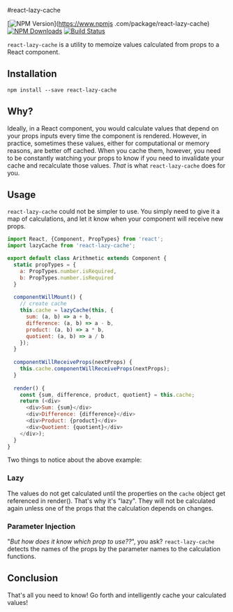 #react-lazy-cache

[![NPM Version](https://img.shields.io/npm/v/react-lazy-cache.svg?style=flat-square)](https://www.npmjs
.com/package/react-lazy-cache) 
[![NPM Downloads](https://img.shields.io/npm/dm/react-lazy-cache.svg?style=flat-square)](https://www.npmjs.com/package/react-lazy-cache)
[![Build Status](https://img.shields.io/travis/erikras/react-lazy-cache/master.svg?style=flat-square)](https://travis-ci.org/erikras/react-lazy-cache)

`react-lazy-cache` is a utility to memoize values calculated from props to a React component.

## Installation

```
npm install --save react-lazy-cache
```

## Why?

Ideally, in a React component, you would calculate values that depend on your props inputs every time the component 
is rendered. However, in practice, sometimes these values, either for computational or memory reasons, are better off
cached. When you cache them, however, you need to be constantly watching your props to know if you need to 
invalidate your cache and recalculate those values. _That_ is what `react-lazy-cache` does for you.

## Usage

`react-lazy-cache` could not be simpler to use. You simply need to give it a map of calculations, and let it know 
when your component will receive new props.

```javascript
import React, {Component, PropTypes} from 'react';
import lazyCache from 'react-lazy-cache';

export default class Arithmetic extends Component {
  static propTypes = {
    a: PropTypes.number.isRequired,
    b: PropTypes.number.isRequired
  }
  
  componentWillMount() {
    // create cache
    this.cache = lazyCache(this, {
      sum: (a, b) => a + b,
      difference: (a, b) => a - b,
      product: (a, b) => a * b,
      quotient: (a, b) => a / b
    });
  }
  
  componentWillReceiveProps(nextProps) {
    this.cache.componentWillReceiveProps(nextProps);
  }
  
  render() {
    const {sum, difference, product, quotient} = this.cache;
    return (<div>
      <div>Sum: {sum}</div>
      <div>Difference: {difference}</div>
      <div>Product: {product}</div>
      <div>Quotient: {quotient}</div>
    </div>);
  }
}
```

Two things to notice about the above example:

### Lazy

The values do not get calculated until the properties on the `cache` object get referenced in render(). 
That's why it's "lazy". They will not be calculated again unless one of the props that the calculation depends on
changes.

### Parameter Injection
 
"_But how does it know which prop to use??_", you ask? `react-lazy-cache` detects the names of the props by the 
parameter names to the calculation functions.

## Conclusion

That's all you need to know! Go forth and intelligently cache your calculated values!

